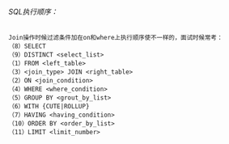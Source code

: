 
###### SQL执行顺序：
    Join操作时候过滤条件加在on和where上执行顺序使不一样的，面试时候常考：
    （8）SELECT
    （9）DISTINCT <select_list>
    （1）FROM <left_table>
    （3）<join_type> JOIN <right_table>
    （2）ON <join_condition>
    （4）WHERE <where_condition>
    （5）GROUP BY <grout_by_list>
    （6）WITH {CUTE|ROLLUP}
    （7）HAVING <having_condition>
    （10）ORDER BY <order_by_list>
    （11）LIMIT <limit_number>


